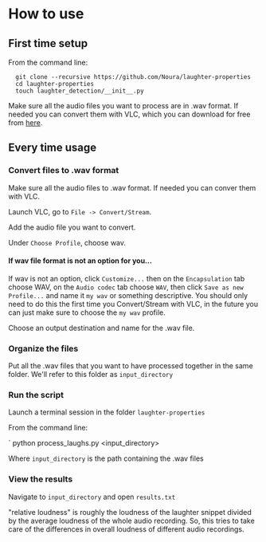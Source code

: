 # How to use

## First time setup

From the command line:

```
  git clone --recursive https://github.com/Noura/laughter-properties
  cd laughter-properties
  touch laughter_detection/__init__.py
```

Make sure all the audio files you want to process are in .wav format. If needed you can convert them with VLC, which you can download for free from <a href="http://download.cnet.com/VLC-Media-Player-64-bit/3000-13632_4-75761094.html">here</a>.

## Every time usage

### Convert files to .wav format

Make sure all the audio files to .wav format. If needed you can conver them with VLC.

Launch VLC, go to `File -> Convert/Stream`.

Add the audio file you want to convert.

Under `Choose Profile`, choose wav. 

#### If wav file format is not an option for you...
If wav is not an option, click `Customize...` then on the `Encapsulation` tab choose WAV, on the `Audio codec` tab choose `WAV`, then click `Save as new Profile...` and name it `my wav` or something descriptive. You should only need to do this the first time you Convert/Stream with VLC, in the future you can just make sure to choose the `my wav` profile.

Choose an output destination and name for the .wav file.

### Organize the files

Put all the .wav files that you want to have processed together in the same folder. We'll refer to this folder as `input_directory`

### Run the script

Launch a terminal session in the folder `laughter-properties`

From the command line:

`  python process_laughs.py <input_directory>

Where `input_directory` is the path containing the .wav files

### View the results

Navigate to `input_directory` and open `results.txt`

"relative loudness" is roughly the loudness of the laughter snippet divided by the average loudness of the whole audio recording. So, this tries to take care of the differences in overall loudness of different audio recordings.


